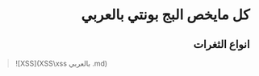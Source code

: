 # <h1 dir="rtl" align="right">كل مايخص البج بونتي بالعربي </h1>

## <h2 dir="rtl" align="right"> انواع الثغرات </h2>
> ![XSS](XSS\xss بالعربي .md)
